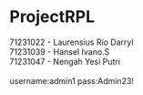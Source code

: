 # ProjectRPL
71231022 - Laurensius Rio Darryl <br>
71231039 - Hansel Ivano.S <br>
71231047 - Nengah Yesi Putri <br>
<br>
username:admin1
pass:Admin23!

